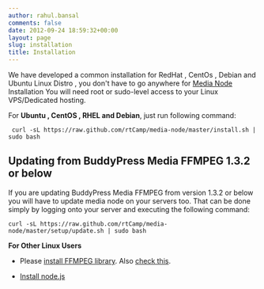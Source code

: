 ```yaml
---
author: rahul.bansal
comments: false
date: 2012-09-24 18:59:32+00:00
layout: page
slug: installation
title: Installation
---
```


We have developed a common installation for RedHat , CentOs , Debian and Ubuntu Linux Distro , you don't have to go anywhere for [Media Node](https://rtcamp.com/media-node/) Installation
You will need root or sudo-level access to your Linux VPS/Dedicated hosting.




For **Ubuntu , CentOS , RHEL and Debian**, just run following command:

    
     curl -sL https://raw.github.com/rtCamp/media-node/master/install.sh | sudo bash




## Updating from BuddyPress Media FFMPEG 1.3.2 or below


If you are updating BuddyPress Media FFMPEG from version 1.3.2 or below you will have to update media node on your servers too. That can be done simply by logging onto your server and executing the following command:

    
    curl -sL https://raw.github.com/rtCamp/media-node/master/setup/update.sh | sudo bash









**For Other Linux Users**



	
  * Please [install FFMPEG library](http://ffmpeg.org/trac/ffmpeg/wiki). Also [check this](http://ffmpeginstaller.com/).

	
  * [Install node.js](http://howtonode.org/how-to-install-nodejs)



